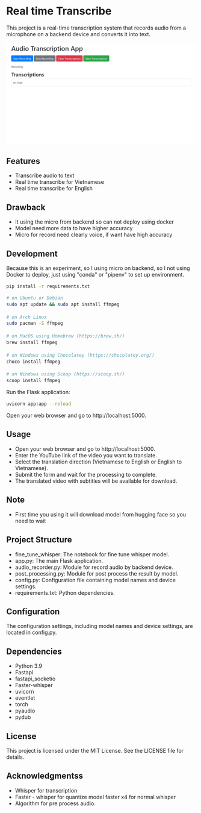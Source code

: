 # Real time Transcribe

This project is a real-time transcription system that records audio from a microphone on a backend device and converts it into text.

![Image](resource/cover.jpeg)

## Features

- Transcribe audio to text
- Real time transcribe for Vietnamese
- Real time transcribe for English

## Drawback

- It using the micro from backend so can not deploy using docker
- Model need more data to have higher accuracy
- Micro for record need clearly voice, if want have high accuracy

## Development
Because this is an experiment, so I using micro on backend, so I not using Docker to deploy, just using "conda" or "pipenv" to set up environment.

```sh
pip install -r requirements.txt
```

```sh
# on Ubuntu or Debian
sudo apt update && sudo apt install ffmpeg

# on Arch Linux
sudo pacman -S ffmpeg

# on MacOS using Homebrew (https://brew.sh/)
brew install ffmpeg

# on Windows using Chocolatey (https://chocolatey.org/)
choco install ffmpeg

# on Windows using Scoop (https://scoop.sh/)
scoop install ffmpeg
```

Run the Flask application:

```sh
uvicorn app:app --reload
```

Open your web browser and go to http://localhost:5000.

## Usage
- Open your web browser and go to http://localhost:5000.
- Enter the YouTube link of the video you want to translate.
- Select the translation direction (Vietnamese to English or English to Vietnamese).
- Submit the form and wait for the processing to complete.
- The translated video with subtitles will be available for download.

## Note
- First time you using it will download model from hugging face so you need to wait

## Project Structure
- fine_tune_whisper: The notebook for fine tune whisper model.
- app.py: The main Flask application.
- audio_recorder.py: Module for record audio by backend device.
- post_processing.py: Module for post process the result by model.
- config.py: Configuration file containing model names and device settings.
- requirements.txt: Python dependencies.

## Configuration
The configuration settings, including model names and device settings, are located in config.py.

## Dependencies
- Python 3.9
- Fastapi
- fastapi_socketio
- Faster-whisper
- uvicorn
- eventlet
- torch
- pyaudio
- pydub

## License
This project is licensed under the MIT License. See the LICENSE file for details.

## Acknowledgmentss
- Whisper for transcription
- Faster - whisper for quantize model faster x4 for normal whisper
- Algorithm for pre process audio.